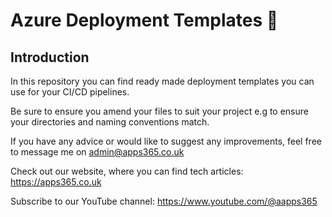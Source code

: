 # Azure Deployment Templates 🚀

## Introduction

In this repository you can find ready made deployment templates you can use for your CI/CD pipelines.

Be sure to ensure you amend your files to suit your project e.g to ensure your directories and naming conventions match.

If you have any advice or would like to suggest any improvements, feel free to message me on admin@apps365.co.uk

Check out our website, where you can find tech articles: https://apps365.co.uk 

Subscribe to our YouTube channel: https://www.youtube.com/@aapps365